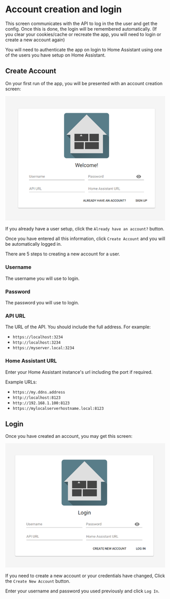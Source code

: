 # Account creation and login

This screen communicates with the API to log in the the user and get the
 config. Once this is done, the login will be remembered automatically.
 (If you clear your cookies/cache or recreate the app,
 you will need to login or create a new account again)

You will need to authenticate the app on login to Home Assistant using one of
 the users you have setup on Home Assistant.

## Create Account

On your first run of the app, you will be presented with an account creation screen:

![Create Account][account-creation]

If you already have a user setup, click the `Already have an account?` button.

Once you have entered all this information, click `Create Account` and you
 will be automatically logged in.

There are 5 steps to creating a new account for a user.

### Username

The username you will use to login.

### Password

The password you will use to login.

### API URL

The URL of the API. You should include the full address. For example:

- `https://localhost:3234`
- `http://localhost:3234`
- `https://myserver.local:3234`

### Home Assistant URL

Enter your Home Assistant instance's url including the port if required.

Example URLs:

- `https://my.ddns.address`
- `http://localhost:8123`
- `http://192.168.1.100:8123`
- `https://mylocalserverhostname.local:8123`

## Login

Once you have created an account, you may get this screen:

![Login][account-login]

If you need to create a new account or your credentials have changed,
 Click the `Create New Account` button.

Enter your username and password you used previously and click `Log In`.

[account-creation]: https://raw.githubusercontent.com/timmo001/home-panel/master/docs/resources/account-creation.png
[account-login]: https://raw.githubusercontent.com/timmo001/home-panel/master/docs/resources/account-login.png
